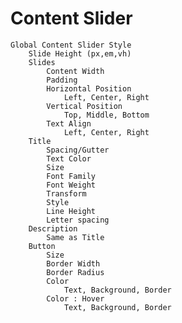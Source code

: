 # Content Slider

    Global Content Slider Style
        Slide Height (px,em,vh)
        Slides
            Content Width
            Padding
            Horizontal Position
                Left, Center, Right
            Vertical Position
                Top, Middle, Bottom
            Text Align
                Left, Center, Right
        Title
            Spacing/Gutter
            Text Color
            Size
            Font Family
            Font Weight
            Transform
            Style
            Line Height
            Letter spacing
        Description
            Same as Title
        Button
            Size
            Border Width
            Border Radius
            Color
                Text, Background, Border
            Color : Hover
                Text, Background, Border